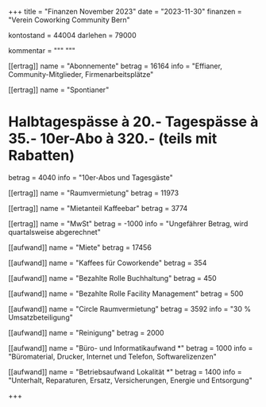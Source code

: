 +++
title = "Finanzen November 2023"
date = "2023-11-30"
finanzen = "Verein Coworking Community Bern"

kontostand = 44004
darlehen = 79000

kommentar = """
"""

[[ertrag]]
name = "Abonnemente"
betrag = 16164
info = "Effianer, Community-Mitglieder, Firmenarbeitsplätze"

[[ertrag]]
name = "Spontianer"
#  Halbtagespässe à 20.-   Tagespässe à 35.-   10er-Abo à 320.-  (teils mit Rabatten)
betrag = 4040
info = "10er-Abos und Tagesgäste"

[[ertrag]]
name = "Raumvermietung"
betrag = 11973

[[ertrag]]
name = "Mietanteil Kaffeebar"
betrag = 3774

[[ertrag]]
name = "MwSt"
betrag = -1000
info = "Ungefährer Betrag, wird quartalsweise abgerechnet"


[[aufwand]]
name = "Miete"
betrag = 17456

[[aufwand]]
name = "Kaffees für Coworkende"
betrag = 354

[[aufwand]]
name = "Bezahlte Rolle Buchhaltung"
betrag = 450

[[aufwand]]
name = "Bezahlte Rolle Facility Management"
betrag = 500

[[aufwand]]
name = "Circle Raumvermietung"
betrag = 3592
info = "30 % Umsatzbeteiligung"

[[aufwand]]
name = "Reinigung"
betrag = 2000

[[aufwand]]
name = "Büro- und Informatikaufwand *"
betrag = 1000
info = "Büromaterial, Drucker, Internet und Telefon, Softwarelizenzen"

[[aufwand]]
name = "Betriebsaufwand Lokalität *"
betrag = 1400
info = "Unterhalt, Reparaturen, Ersatz, Versicherungen, Energie und Entsorgung"

+++
